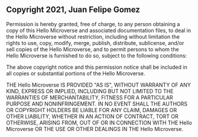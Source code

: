 ## Copyright 2021, Juan Felipe Gomez

Permission is hereby granted, free of charge, to any person obtaining a copy of this Hello Microverse and associated documentation files, to deal in the Hello Microverse without restriction, including without limitation the rights to use, copy, modify, merge, publish, distribute, sublicense, and/or sell copies of the Hello Microverse, and to permit persons to whom the Hello Microverse is furnished to do so, subject to the following conditions:

The above copyright notice and this permission notice shall be included in all copies or substantial portions of the Hello Microverse.

THE Hello Microverse IS PROVIDED "AS IS", WITHOUT WARRANTY OF ANY KIND, EXPRESS OR IMPLIED, INCLUDING BUT NOT LIMITED TO THE WARRANTIES OF MERCHANTABILITY, FITNESS FOR A PARTICULAR PURPOSE AND NONINFRINGEMENT. IN NO EVENT SHALL THE AUTHORS OR COPYRIGHT HOLDERS BE LIABLE FOR ANY CLAIM, DAMAGES OR OTHER LIABILITY, WHETHER IN AN ACTION OF CONTRACT, TORT OR OTHERWISE, ARISING FROM, OUT OF OR IN CONNECTION WITH THE Hello Microverse OR THE USE OR OTHER DEALINGS IN THE Hello Microverse.
